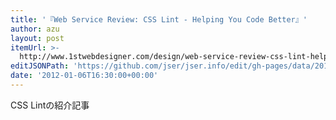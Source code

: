 ```yaml
---
title: '『Web Service Review: CSS Lint - Helping You Code Better』'
author: azu
layout: post
itemUrl: >-
  http://www.1stwebdesigner.com/design/web-service-review-css-lint-helping-you-code-better/
editJSONPath: 'https://github.com/jser/jser.info/edit/gh-pages/data/2012/01/index.json'
date: '2012-01-06T16:30:00+00:00'
---
```

CSS Lintの紹介記事

